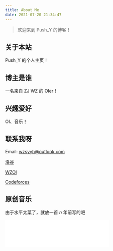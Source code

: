 ```yaml
---
title: About Me
date: 2021-07-20 21:34:47
---
```

> 欢迎来到 Push_Y 的博客！

## 关于本站
Push_Y 的个人主页！

## 博主是谁
一名来自 ZJ WZ 的 OIer！

## 兴趣爱好
OI、音乐！

## 联系我呀
Email: wzsyyh@outlook.com

[洛谷](https://www.luogu.com.cn/user/135485)

[WZOI](https://wzoi.cc/users/5507)

[Codeforces](http://codeforces.com/profile/wzsyyh)

## 原创音乐
由于水平太菜了，就放一首 $n$ 年前写的吧

<iframe frameborder="no" border="0" marginwidth="0" marginheight="0" width=330 height=86 src="//music.163.com/outchain/player?type=3&id=2065157583&auto=1&height=66"></iframe>
